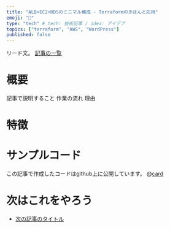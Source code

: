 ```yaml
---
title: "ALB+EC2+RDSのミニマル構成 - Terraformのきほんと応用"
emoji: "🏰"
type: "tech" # tech: 技術記事 / idea: アイデア
topics: ["terraform", "AWS", "WordPress"]
published: false
---
```

リード文。
[記事の一覧](https://zenn.dev/sway/articles/)

# 概要
記事で説明すること
作業の流れ
理由

# 特徴

# サンプルコード
この記事で作成したコードはgithub上に公開しています。
@[card](https://github.com/sway11466/zenn/tree/main/sample_codes/terraform_codebase_.wordpress_minimal)

# 次はこれをやろう
- [次の記事のタイトル](https://zenn.dev/sway/articles/)
